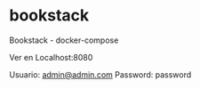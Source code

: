 # bookstack
Bookstack - docker-compose

Ver en Localhost:8080

Usuario: admin@admin.com
Password: password
